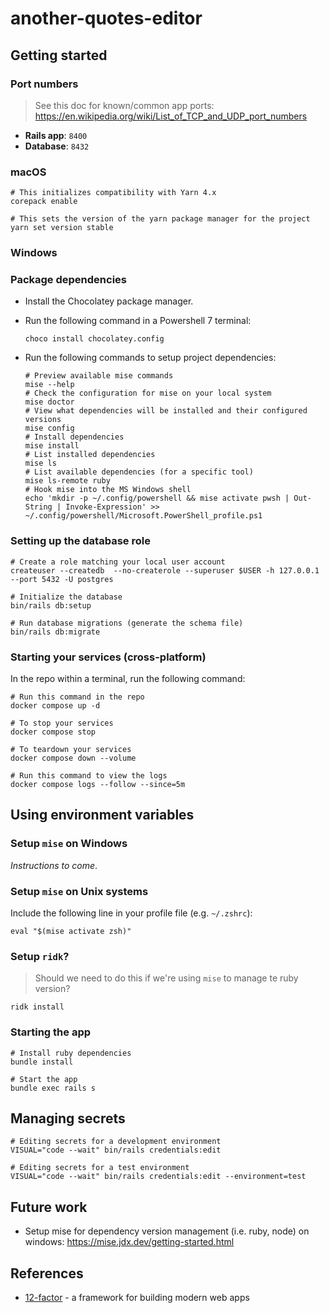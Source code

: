 # another-quotes-editor

## Getting started

### Port numbers

> See this doc for known/common app ports: <https://en.wikipedia.org/wiki/List_of_TCP_and_UDP_port_numbers>

- **Rails app**: `8400`
- **Database**: `8432`

### macOS

```shell
# This initializes compatibility with Yarn 4.x
corepack enable

# This sets the version of the yarn package manager for the project
yarn set version stable
```

### Windows

### Package dependencies  

- Install the Chocolatey package manager.
- Run the following command in a Powershell 7 terminal:

   ```pwsh
   choco install chocolatey.config
   ```

- Run the following commands to setup project dependencies:

  ```pwsh
  # Preview available mise commands
  mise --help
  # Check the configuration for mise on your local system
  mise doctor
  # View what dependencies will be installed and their configured versions
  mise config
  # Install dependencies
  mise install
  # List installed dependencies
  mise ls
  # List available dependencies (for a specific tool)
  mise ls-remote ruby
  # Hook mise into the MS Windows shell
  echo 'mkdir -p ~/.config/powershell && mise activate pwsh | Out-String | Invoke-Expression' >> ~/.config/powershell/Microsoft.PowerShell_profile.ps1
  ```

### Setting up the database role

```shell
# Create a role matching your local user account
createuser --createdb  --no-createrole --superuser $USER -h 127.0.0.1 --port 5432 -U postgres

# Initialize the database 
bin/rails db:setup

# Run database migrations (generate the schema file)
bin/rails db:migrate
```

### Starting your services (cross-platform)

In the repo within a terminal, run the following command:

```shell
# Run this command in the repo
docker compose up -d

# To stop your services
docker compose stop

# To teardown your services 
docker compose down --volume

# Run this command to view the logs
docker compose logs --follow --since=5m
```

## Using environment variables

### Setup `mise` on Windows

_Instructions to come_.

### Setup `mise` on Unix systems

Include the following line in your profile file (e.g. `~/.zshrc`):

```shell
eval "$(mise activate zsh)"
```

### Setup `ridk`?

> Should we need to do this if we're using `mise` to manage te ruby version?

```shell
ridk install
```

### Starting the app

```shell
# Install ruby dependencies
bundle install

# Start the app
bundle exec rails s
```

## Managing secrets

```shell
# Editing secrets for a development environment
VISUAL="code --wait" bin/rails credentials:edit

# Editing secrets for a test environment
VISUAL="code --wait" bin/rails credentials:edit --environment=test
```

## Future work

- Setup mise for dependency version management (i.e. ruby, node) on windows: <https://mise.jdx.dev/getting-started.html>

## References

- [12-factor](https://www.12factor.net/) - a framework for building modern web apps
